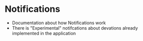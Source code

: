 # Notifications
* Documentation about how Notifications work
* There is "Experimental" notifcations about devations already implemented in the application 
